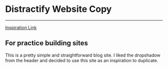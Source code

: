 # Distractify Website Copy
---
[Inspiration Link](https://www.distractify.com/p/tipping-at-starbucks-drive-thru-window-tiktok?utm_source=dfy&utm_medium=facebook&fbclid=IwAR2T_437tFrLZZuWG1KQGPTM-vWlom0I_6DqHwF26OZK3ltbn0HpNgDEr-E)

## For practice building sites

This is a pretty simple and straightforward blog site. I liked the dropshadow from the header and decided to use this site as an inspiration to duplicate.